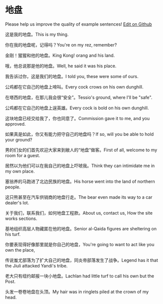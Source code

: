 # 地盘

Please help us improve the quality of example sentences! [Edit on Github](https://github.com/jiyushe/jiyu-example-sentence-source/blob/main/chinese/dipan.md)

<p><span class="chinese">这是我的地盘。</span><span class="english">This is my thing.</span></p>

<p><span class="chinese">你在我的地盘呢，记得吗？</span><span class="english">You're on my rez, remember?</span></p>

<p><span class="chinese">金刚！猩猩和他的地盘。</span><span class="english">King Kong! orang and his land.</span></p>

<p><span class="chinese">哦，他总说那是他的地盘。</span><span class="english">Well, he said it was his place.</span></p>

<p><span class="chinese">我告诉过你，这是我们的地盘。</span><span class="english">I told you, these were some of ours.</span></p>

<p><span class="chinese">公鸡都在它自己的地盘上啼叫。</span><span class="english">Every cock crows on his own dunghill.</span></p>

<p><span class="chinese">在塔西的地盘，在那儿我会很“安全”。</span><span class="english">Tessio's ground, where I'll be "safe".</span></p>

<p><span class="chinese">公鸡都在它自己的地盘上逞英雄。</span><span class="english">Every cock is bold on his own dunghill.</span></p>

<p><span class="chinese">这块地盘已经交给我了，你也同意了。</span><span class="english">Commission gave it to me, and you approved.</span></p>

<p><span class="chinese">如果真是如此，你又有能力把守自己的地盘吗？</span><span class="english">If so, will you be able to hold your ground?</span></p>

<p><span class="chinese">男的们女的们首先欢迎大家来到敝人的“地盘”做客。</span><span class="english">First of all, welcome to my room for a guest.</span></p>

<p><span class="chinese">居然以为他们可以在我自己的地盘上吓唬我。</span><span class="english">Think they can intimidate me in my own place.</span></p>

<p><span class="chinese">塞翁养的马跑进了北边民族的地盘。</span><span class="english">His horse went into the land of northern people.</span></p>

<p><span class="chinese">这只熊甚至在汽车供销商的地盘行走。</span><span class="english">The bear even made its way to a car dealer's lot.</span></p>

<p><span class="chinese">关于我们，联系我们，如何地盘工程款。</span><span class="english">About us, contact us, How the site works sections.</span></p>

<p><span class="chinese">基地组织高层人物藏匿在他的地盘。</span><span class="english">Senior al-Qaida figures are sheltering on his turf.</span></p>

<p><span class="chinese">你要表现得好像那里就是你自己的地盘，</span><span class="english">You're going to want to act like you own the place,</span></p>

<p><span class="chinese">传说蚩尤部落为了扩大自己的地盘，同炎帝部落发生了战争。</span><span class="english">Legend has it that the Jiuli attacked Yandi's tribe.</span></p>

<p><span class="chinese">老大只有纽约邮报一块小地盘。</span><span class="english">Lachlan had little turf to call his own but the Post.</span></p>

<p><span class="chinese">头发一卷卷地盘在头顶。</span><span class="english">My hair was in ringlets piled at the crown of my head.</span></p>

